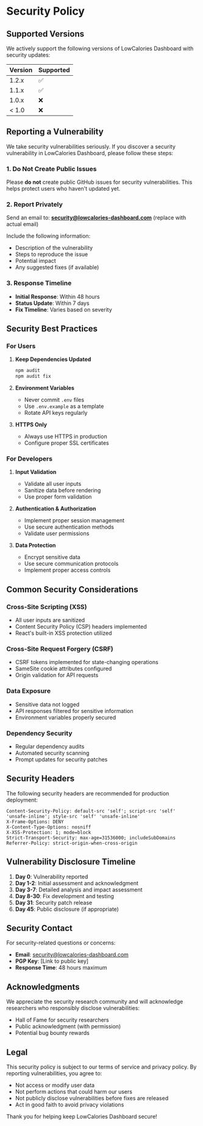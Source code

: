 # Security Policy

## Supported Versions

We actively support the following versions of LowCalories Dashboard with security updates:

| Version | Supported          |
| ------- | ------------------ |
| 1.2.x   | :white_check_mark: |
| 1.1.x   | :white_check_mark: |
| 1.0.x   | :x:                |
| < 1.0   | :x:                |

## Reporting a Vulnerability

We take security vulnerabilities seriously. If you discover a security vulnerability in LowCalories Dashboard, please follow these steps:

### 1. Do Not Create Public Issues

Please **do not** create public GitHub issues for security vulnerabilities. This helps protect users who haven't updated yet.

### 2. Report Privately

Send an email to: **security@lowcalories-dashboard.com** (replace with actual email)

Include the following information:
- Description of the vulnerability
- Steps to reproduce the issue
- Potential impact
- Any suggested fixes (if available)

### 3. Response Timeline

- **Initial Response**: Within 48 hours
- **Status Update**: Within 7 days
- **Fix Timeline**: Varies based on severity

## Security Best Practices

### For Users

1. **Keep Dependencies Updated**
   ```bash
   npm audit
   npm audit fix
   ```

2. **Environment Variables**
   - Never commit `.env` files
   - Use `.env.example` as a template
   - Rotate API keys regularly

3. **HTTPS Only**
   - Always use HTTPS in production
   - Configure proper SSL certificates

### For Developers

1. **Input Validation**
   - Validate all user inputs
   - Sanitize data before rendering
   - Use proper form validation

2. **Authentication & Authorization**
   - Implement proper session management
   - Use secure authentication methods
   - Validate user permissions

3. **Data Protection**
   - Encrypt sensitive data
   - Use secure communication protocols
   - Implement proper access controls

## Common Security Considerations

### Cross-Site Scripting (XSS)
- All user inputs are sanitized
- Content Security Policy (CSP) headers implemented
- React's built-in XSS protection utilized

### Cross-Site Request Forgery (CSRF)
- CSRF tokens implemented for state-changing operations
- SameSite cookie attributes configured
- Origin validation for API requests

### Data Exposure
- Sensitive data not logged
- API responses filtered for sensitive information
- Environment variables properly secured

### Dependency Security
- Regular dependency audits
- Automated security scanning
- Prompt updates for security patches

## Security Headers

The following security headers are recommended for production deployment:

```
Content-Security-Policy: default-src 'self'; script-src 'self' 'unsafe-inline'; style-src 'self' 'unsafe-inline'
X-Frame-Options: DENY
X-Content-Type-Options: nosniff
X-XSS-Protection: 1; mode=block
Strict-Transport-Security: max-age=31536000; includeSubDomains
Referrer-Policy: strict-origin-when-cross-origin
```

## Vulnerability Disclosure Timeline

1. **Day 0**: Vulnerability reported
2. **Day 1-2**: Initial assessment and acknowledgment
3. **Day 3-7**: Detailed analysis and impact assessment
4. **Day 8-30**: Fix development and testing
5. **Day 31**: Security patch release
6. **Day 45**: Public disclosure (if appropriate)

## Security Contact

For security-related questions or concerns:

- **Email**: security@lowcalories-dashboard.com
- **PGP Key**: [Link to public key]
- **Response Time**: 48 hours maximum

## Acknowledgments

We appreciate the security research community and will acknowledge researchers who responsibly disclose vulnerabilities:

- Hall of Fame for security researchers
- Public acknowledgment (with permission)
- Potential bug bounty rewards

## Legal

This security policy is subject to our terms of service and privacy policy. By reporting vulnerabilities, you agree to:

- Not access or modify user data
- Not perform actions that could harm our users
- Not publicly disclose vulnerabilities before fixes are released
- Act in good faith to avoid privacy violations

Thank you for helping keep LowCalories Dashboard secure!
